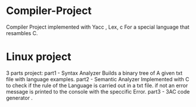 # Compiler-Project
Compiler Project implemented with Yacc , Lex, c For a special language that resambles C.
# Linux project
3 parts project:
part1 - Syntax Analyzer Builds a binary tree of A given txt file with language examples.
part2 - Semantic Analyzer Implemented with C to check if the rule of the Language is carried out in a txt file.
if not an error message is printed to the console with the speccific Error.
part3 - 3AC code generator .
